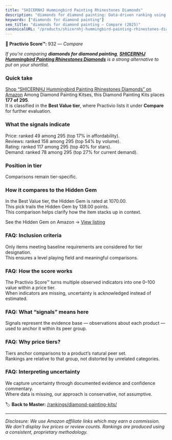 ```yaml
---
title: "SHICERNHJ Hummingbird Painting Rhinestones Diamonds"
description: "diamonds for diamond painting: Data-driven ranking using the Practivio Score™. Positioned by quality, value, demand, findability, momentum."
keywords: ["diamonds for diamond painting"]
seo_title: "diamonds for diamond painting — Compare (2025)"
canonicalURL: "/products/shicernhj-hummingbird-painting-rhinestones-diamonds-B0DWL4S2N3/"
---
```


**🛒 Practivio Score™:** 932 — _Compare_


*If you're comparing **diamonds for diamond painting**, **[SHICERNHJ Hummingbird Painting Rhinestones Diamonds](https://www.amazon.com/dp/B0DWL4S2N3?tag=practivio-20)** is a strong alternative to put on your shortlist.*
### Quick take
[Shop “SHICERNHJ Hummingbird Painting Rhinestones Diamonds” on Amazon](https://www.amazon.com/dp/B0DWL4S2N3?tag=practivio-20)
Among Diamond Painting Kitses, this Diamond Painting Kits places **177 of 295**.  
It is classified in the **Best Value tier**, where Practivio lists it under **Compare** for further evaluation.

### What the signals indicate
Price: ranked 49 among 295 (top 17% in affordability).  
Reviews: ranked 158 among 295 (top 54% by volume).  
Rating: ranked 117 among 295 (top 40% for stars).  
Demand: ranked 78 among 295 (top 27% for current demand).

### Position in tier
Comparisons remain tier-specific.

### How it compares to the Hidden Gem
In the Best Value tier, the Hidden Gem is rated at 1070.00.  
This pick trails the Hidden Gem by 138.00 points.  
This comparison helps clarify how the item stacks up in context.  

See the Hidden Gem on Amazon → [View listing](https://www.amazon.com/dp/B09FF26874?tag=practivio-20)

### FAQ: Inclusion criteria
Only items meeting baseline requirements are considered for tier designation.  
This ensures a level playing field and meaningful comparisons.

### FAQ: How the score works
The Practivio Score™ turns multiple observed indicators into one 0–100 value within a price tier.  
When indicators are missing, uncertainty is acknowledged instead of estimated.

### FAQ: What “signals” means here
Signals represent the evidence base — observations about each product — used to anchor it within its peer group.

### FAQ: Why price tiers?
Tiers anchor comparisons to a product’s natural peer set.  
Rankings are relative to that group, not distorted by unrelated categories.

### FAQ: Interpreting uncertainty
We capture uncertainty through documented evidence and confidence commentary.  
Where data is missing, our approach is conservative, not assumptive.

<!-- Missing template for Compare/CompareWithinPriceClass -->


🏷️ **Back to Master:** [/rankings/diamond-painting-kits/](/rankings/diamond-painting-kits/)

---
_Disclosure: We use Amazon affiliate links which may earn a commission. We don’t display live prices or review counts. Rankings are produced using a consistent, proprietary methodology._

